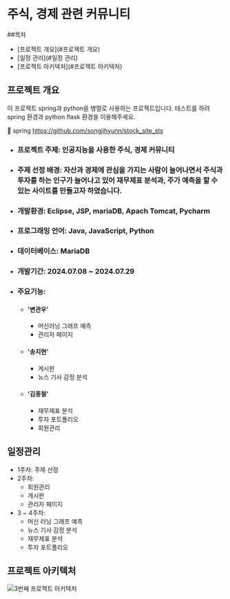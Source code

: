 # 주식, 경제 관련 커뮤니티

##목차

- [프로젝트 개요](#프로젝트 개요)
- [일정 관리](#일정 관리)
- [프로젝트 아키텍처](#프로젝트 아키텍처)

## 프로젝트 개요
이 프로젝트 spring과 python을 병렬로 사용하는 프로젝트입니다. 테스트를 하려 spring 환경과 python flask 환경을 이용해주세요.

🔗 spring https://github.com/songjihyunn/stock_site_sts

- ### 프로젝트 주제: 인공지능을 사용한 주식, 경제 커뮤니티​
- ### 주제 선정 배경: 자산과 경제에 관심을 가지는 사람이 늘어나면서 주식과 투자를 하는 인구가 늘어나고 있어 재무제표 분석과, 주가 예측을 할 수 있는 사이트를 만들고자 하였습니다.
- ### 개발환경: Eclipse, JSP, mariaDB, Apach Tomcat, Pycharm
- ### 프로그래밍 언어: Java, JavaScript, Python
- ### 데이터베이스: MariaDB
- ### 개발기간: 2024.07.08 ~ 2024.07.29
- ### 주요기능:
  - #### '변관우'
    - 머신러닝 그래프 예측
    - 관리자 페이지
      
  - #### '송지현'
    - 게시판
    - 뉴스 기사 감정 분석
        
  - #### '김종철'
    - 재무제표 분석
    - 투자 포트폴리오
    - 회원관리


## 일정관리
  - 1주차: 주제 선정
  - 2주차:
      - 회원관리
      - 게시판
      - 관리자 페이지
  - 3 ~ 4주차:
      - 머신 러닝 그래프 예측
      - 뉴스 기사 감정 분석
      - 재무제표 분석
      - 투자 포트폴리오


## 프로젝트 아키텍처
![3번째 프로젝트 아키텍처](https://github.com/user-attachments/assets/827be4af-c089-4fc0-95a2-c4fbf91185c3)
